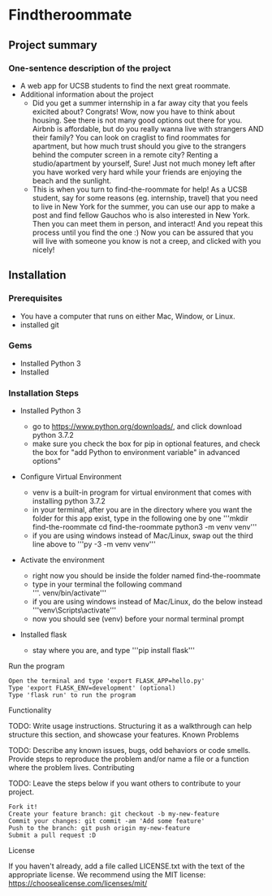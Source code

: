 # Findtheroommate
## Project summary
### One-sentence description of the project  
* A web app for UCSB students to find the next great roommate.
* Additional information about the project  
    * Did you get a summer internship in a far away city that you feels exicited about? Congrats! Wow, now you have to think about housing. See there is not many good options out there for you. Airbnb is affordable, but do you really wanna live with strangers AND their family? You can look on craglist to find roommates for apartment, but how much trust should you give to the strangers behind the computer screen in a remote city? Renting a studio/apartment by yourself, Sure! Just not much money left after you have worked very hard while your friends are enjoying the beach and the sunlight. 
    * This is when you turn to find-the-roommate for help! As a UCSB student, say for some reasons (eg. internship, travel) that you need to live in New York for the summer, you can use our app to make a post and find fellow Gauchos who is also interested in New York. Then you can meet them in person, and interact! And you repeat this process until you find the one :) Now you can be assured that you will live with someone you know is not a creep, and clicked with you nicely!  
 
 
## Installation
### Prerequisites  
* You have a computer that runs on either Mac, Window, or Linux.
* installed git 
### Gems
* Installed Python 3
* Installed 
### Installation Steps  
* Installed Python 3  
    * go to https://www.python.org/downloads/, and click download python 3.7.2
    * make sure you check the box for pip in optional features, and check the box for "add Python to environment variable" in advanced options"  
* Configure Virtual Environment  
    * venv is a built-in program for virtual environment that comes with installing python 3.7.2
    * in your terminal, after you are in the directory where you want the folder for this app exist, type in the following one by one
    '''mkdir find-the-roommate
        cd find-the-roommate
        python3 -m venv venv'''
    * if you are using windows instead of Mac/Linux, swap out the third line above to 
    '''py -3 -m venv venv'''  
* Activate the environment  
    * right now you should be inside the folder named find-the-roommate
    * type in your terminal the following command  
    '''. venv/bin/activate'''
    * if you are using windows instead of Mac/Linux, do the below instead
    '''venv\Scripts\activate'''
    * now you should see (venv) before your normal terminal prompt  

* Installed flask
    * stay where you are, and type
    '''pip install flask'''

Run the program

    Open the terminal and type 'export FLASK_APP=hello.py'
    Type 'export FLASK_ENV=development' (optional)
    Type 'flask run' to run the program

Functionality

TODO: Write usage instructions. Structuring it as a walkthrough can help structure this section, and showcase your features.
Known Problems

TODO: Describe any known issues, bugs, odd behaviors or code smells. Provide steps to reproduce the problem and/or name a file or a function where the problem lives.
Contributing

TODO: Leave the steps below if you want others to contribute to your project.

    Fork it!
    Create your feature branch: git checkout -b my-new-feature
    Commit your changes: git commit -am 'Add some feature'
    Push to the branch: git push origin my-new-feature
    Submit a pull request :D

License

If you haven't already, add a file called LICENSE.txt with the text of the appropriate license. We recommend using the MIT license: https://choosealicense.com/licenses/mit/
